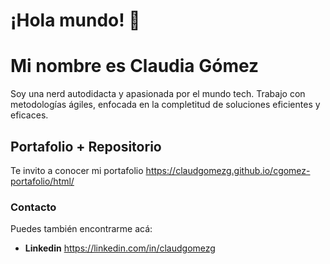 # ¡Hola mundo! 👋

# Mi nombre es Claudia Gómez
Soy una nerd autodidacta y apasionada por el mundo tech.
Trabajo con metodologías ágiles, enfocada en la completitud de soluciones eficientes y eficaces.


## Portafolio + Repositorio
Te invito a conocer mi portafolio https://claudgomezg.github.io/cgomez-portafolio/html/


### Contacto
Puedes también encontrarme acá:

+ **Linkedin** https://linkedin.com/in/claudgomezg
